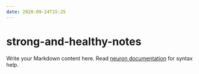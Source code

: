 ```yaml
---
date: 2020-09-24T15:25
---
```


# strong-and-healthy-notes

Write your Markdown content here. Read [neuron documentation](https://neuron.zettel.page/2011404.html) for syntax help.

